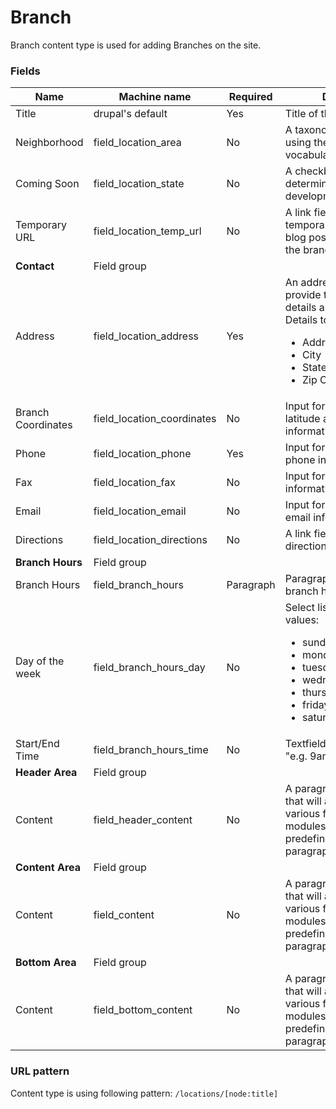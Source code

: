 # Branch
Branch content type is used for adding Branches on the site.

### Fields
| Name  | Machine name | Required | Description |
| ------------- | ------------- | ------------- | ------------- |
| Title  | drupal's default  | Yes | Title of the branch item. |
| Neighborhood | field\_location_area  | No | A taxonomy reference field using the "Area" vocabulary. |
| Coming Soon | field\_location_state  | No | A checkbox field to determine branches in development. |
| Temporary URL | field\_location\_temp_url  | No | A link field to provide a temporary page URL (a blog post, or smth else) if the branch is coming soon. |
| **Contact** | Field group |||
| Address | field\_location_address | Yes | An address field that will provide the ability to add details about the locations. Details to be completed: <ul><li>Address</li><li>City</li><li>State</li><li>Zip Code</li></ul> |
| Branch Coordinates | field_location_coordinates | No | Input for providing the latitude and longitude information. |
| Phone | field\_location_phone | Yes | Input for providing the phone information. |
| Fax | field\_location_fax | No | Input for providing the fax information. |
| Email | field\_location_email | No | Input for providing the email information. |
| Directions | field\_location_directions | No | A link field for adding the directions link. |
| **Branch Hours** | Field group |||
| Branch Hours | field\_branch_hours | Paragraph | Paragraph to indicate the branch hours. |
| Day of the week | field\_branch\_hours_day | No | Select list with following values: <ul><li>sunday\|Sunday</li><li>monday\|Monday</li><li>tuesday\|Tuesday</li><li>wednesday\|Wednesday</li><li>thursday\|Thursday</li><li>friday\|Friday</li><li>saturday\|Saturday</li></ul> |
| Start/End Time | field\_branch\_hours_time | No | Textfield with description "e.g. 9am - 5pm, closed." |
| **Header Area** | Field group |||
| Content | field\_header_content | No | A paragraph embed field that will allow us to add various flexible content modules, from the predefined list of paragraph types. |
| **Content Area** | Field group |||
| Content | field_content | No | A paragraph embed field that will allow us to add various flexible content modules, from the predefined list of paragraph types. |
| **Bottom Area** | Field group|||
| Content | field\_bottom_content | No | A paragraph embed field that will allow us to add various flexible content modules, from the predefined list of paragraph types. |

### URL pattern

Content type is using following pattern:
`/locations/[node:title]`
